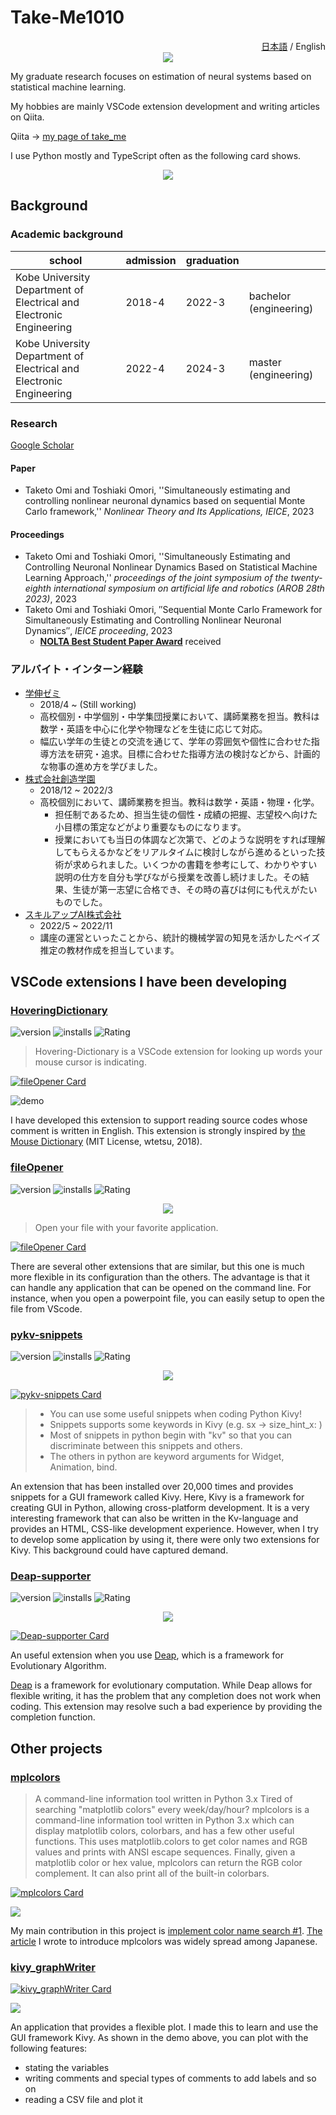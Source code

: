 # Take-Me1010

<div style="text-align: right;">
<a href="./README.md">日本語</a> / English
</div>

<div style="text-align: center;">
    <img src="https://github-readme-stats.vercel.app/api?username=Take-Me1010&count_private=true&theme=tokyonight">
</div>

My graduate research focuses on estimation of neural systems based on statistical machine learning.

My hobbies are mainly VSCode extension development and writing articles on Qiita.

Qiita → [my page of take_me](https://qiita.com/take_me)

I use Python mostly and TypeScript often as the following card shows.
<div style="text-align: center;">
    <img src="https://github-readme-stats.vercel.app/api/top-langs/?username=Take-Me1010&layout=compact">
</div>

## Background

### Academic background

| school                                                              | admission | graduation |                        |
| ------------------------------------------------------------------- | --------- | ---------- | ---------------------- |
| Kobe University Department of Electrical and Electronic Engineering | 2018-4    | 2022-3     | bachelor (engineering) |
| Kobe University Department of Electrical and Electronic Engineering | 2022-4    | 2024-3     | master (engineering)   |

### Research

[Google Scholar](https://scholar.google.co.jp/citations?user=GrHmkJgAAAAJ)

#### Paper

- Taketo Omi and Toshiaki Omori, ''Simultaneously estimating and controlling nonlinear neuronal dynamics based on sequential Monte Carlo framework,'' _Nonlinear Theory and Its Applications, IEICE_, 2023

#### Proceedings

- Taketo Omi and Toshiaki Omori, ''Simultaneously Estimating and Controlling Neuronal Nonlinear Dynamics Based on Statistical Machine Learning Approach,'' _proceedings of the joint symposium of the twenty-eighth international symposium on artificial life and robotics (AROB 28th 2023)_, 2023
- Taketo Omi and Toshiaki Omori, ″Sequential Monte Carlo Framework for Simultaneously Estimating and Controlling Nonlinear Neuronal Dynamics″, _IEICE proceeding_, 2023
    - [**NOLTA Best Student Paper Award**](https://nolta2023.org/award.html) received

### アルバイト・インターン経験

- [学伸ゼミ](https://gakushinzemi.com/)
  - 2018/4 ~ (Still working)
  - 高校個別・中学個別・中学集団授業において、講師業務を担当。教科は数学・英語を中心に化学や物理などを生徒に応じて対応。
  - 幅広い学年の生徒との交流を通じて、学年の雰囲気や個性に合わせた指導方法を研究・追求。目標に合わせた指導方法の検討などから、計画的な物事の進め方を学びました。
- [株式会社創造学園](https://www.sozogakuen.co.jp/)
  - 2018/12 ~ 2022/3
  - 高校個別において、講師業務を担当。教科は数学・英語・物理・化学。
    - 担任制であるため、担当生徒の個性・成績の把握、志望校へ向けた小目標の策定などがより重要なものになります。
    - 授業においても当日の体調など次第で、どのような説明をすれば理解してもらえるかなどをリアルタイムに検討しながら進めるといった技術が求められました。いくつかの書籍を参考にして、わかりやすい説明の仕方を自分も学びながら授業を改善し続けました。その結果、生徒が第一志望に合格でき、その時の喜びは何にも代えがたいものでした。
- [スキルアップAI株式会社](https://www.skillupai.com/)
  - 2022/5 ~ 2022/11
  - 講座の運営といったことから、統計的機械学習の知見を活かしたベイズ推定の教材作成を担当しています。

## VSCode extensions I have been developing

### [HoveringDictionary](https://github.com/Take-Me1010/vscode-hovering-dictionary)

![version](https://img.shields.io/visual-studio-marketplace/v/Take-Me1010.hovering-dictionary) ![installs](https://img.shields.io/visual-studio-marketplace/d/Take-Me1010.hovering-dictionary) ![Rating](https://img.shields.io/visual-studio-marketplace/r/Take-Me1010.hovering-dictionary)

> Hovering-Dictionary is a VSCode extension for looking up words your mouse cursor is indicating.

[![fileOpener Card](https://github-readme-stats.vercel.app/api/pin/?username=Take-Me1010&repo=vscode-hovering-dictionary)](https://github.com/Take-Me1010/vscode-hovering-dictionary)

![demo](https://github.com/Take-Me1010/vscode-hovering-dictionary/blob/main/image/demo.gif?raw=true)

I have developed this extension to support reading source codes whose comment is written in English.
This extension is strongly inspired by [the Mouse Dictionary](https://github.com/wtetsu/mouse-dictionary/) (MIT License, wtetsu, 2018).

### [fileOpener](https://github.com/Take-Me1010/fileOpener)

![version](https://img.shields.io/visual-studio-marketplace/v/Take-Me1010.file-opener) ![installs](https://img.shields.io/visual-studio-marketplace/d/Take-Me1010.file-opener) ![Rating](https://img.shields.io/visual-studio-marketplace/r/Take-Me1010.file-opener)
<div style="text-align: center;">
    <img src="https://github.com/Take-Me1010/fileOpener/blob/main/image/icon.png?raw=true">
</div>

> Open your file with your favorite application.

[![fileOpener Card](https://github-readme-stats.vercel.app/api/pin/?username=Take-Me1010&repo=fileOpener)](https://github.com/Take-Me1010/fileOpener)

There are several other extensions that are similar, but this one is much more flexible in its configuration than the others.
The advantage is that it can handle any application that can be opened on the command line.
For instance, when you open a powerpoint file, you can easily setup to open the file from VScode.

### [pykv-snippets](https://github.com/Take-Me1010/pykv-snippets)

![version](https://img.shields.io/visual-studio-marketplace/v/Take-Me1010.pykv-snippets) ![installs](https://img.shields.io/visual-studio-marketplace/d/Take-Me1010.pykv-snippets) ![Rating](https://img.shields.io/visual-studio-marketplace/r/Take-Me1010.pykv-snippets)
<div style="text-align: center;">
    <img src="https://github.com/Take-Me1010/pykv-snippets/blob/master/image/icon.png?raw=true">
</div>

[![pykv-snippets Card](https://github-readme-stats.vercel.app/api/pin/?username=Take-Me1010&repo=pykv-snippets)](https://github.com/Take-Me1010/pykv-snippets)

> - You can use some useful snippets when coding Python Kivy!
> - Snippets supports some keywords in Kivy (e.g. sx -> size_hint_x: )
> - Most of snippets in python begin with "kv" so that you can discriminate between this snippets and others.
> - The others in python are keyword arguments for Widget, Animation, bind.

An extension that has been installed over 20,000 times and provides snippets for a GUI framework called Kivy.
Here, Kivy is a framework for creating GUI in Python, allowing cross-platform development.
It is a very interesting framework that can also be written in the Kv-language and provides an HTML, CSS-like development experience.
However, when I try to develop some application by using it, there were only two extensions for Kivy.
This background could have captured demand.

### [Deap-supporter](https://github.com/Take-Me1010/Deap-supporter)

![version](https://img.shields.io/visual-studio-marketplace/v/Take-Me1010.deap-supporter) ![installs](https://img.shields.io/visual-studio-marketplace/d/Take-Me1010.deap-supporter) ![Rating](https://img.shields.io/visual-studio-marketplace/r/Take-Me1010.deap-supporter)
<div style="text-align: center;">
    <img src="https://github.com/Take-Me1010/Deap-supporter/blob/master/images/icon.png?raw=true">
</div>

[![Deap-supporter Card](https://github-readme-stats.vercel.app/api/pin/?username=Take-Me1010&repo=Deap-supporter)](https://github.com/Take-Me1010/Deap-supporter)

An useful extension when you use [Deap](https://github.com/deap/deap), which is a framework for Evolutionary Algorithm.

[Deap](https://github.com/deap/deap) is a framework for evolutionary computation.
While Deap allows for flexible writing, it has the problem that any completion does not work when coding.
This extension may resolve such a bad experience by providing the completion function.

## Other projects

### [mplcolors](https://github.com/AstroBarker/mplcolors)

> A command-line information tool written in Python 3.x
>Tired of searching "matplotlib colors" every week/day/hour? mplcolors is a command-line information tool written in Python 3.x which can display matplotlib colors, colorbars, and has a few other useful functions. This uses matplotlib.colors to get color names and RGB values and prints with ANSI escape sequences. Finally, given a matplotlib color or hex value, mplcolors can return the RGB color complement.
>It can also print all of the built-in colorbars.

[![mplcolors Card](https://github-readme-stats.vercel.app/api/pin/?username=AstroBarker&repo=mplcolors)](https://github.com/AstroBarker/mplcolors)

![](https://camo.githubusercontent.com/422d818a8935cff52567176df329a2e1d272c23c7272ab173e3c44a3eb320bb9/68747470733a2f2f65787465726e616c2d636f6e74656e742e6475636b6475636b676f2e636f6d2f69752f3f753d68747470732533412532462532466d6174706c6f746c69622e6f7267253246322e312e312532465f696d61676573253246737068785f676c725f6e616d65645f636f6c6f72735f3030312e706e6726663d31266e6f66623d31)

My main contribution in this project is [implement color name search #1](https://github.com/AstroBarker/mplcolors/pull/1/commits/8ac8dbf97924c3c6bd5c84f5787ae3a47dbdf461).
[The article](https://qiita.com/take_me/items/481e248bf56aca56b1ee) I wrote to introduce mplcolors was widely spread among Japanese.

### [kivy_graphWriter](https://github.com/Take-Me1010/kivy_graphWriter)

[![kivy_graphWriter Card](https://github-readme-stats.vercel.app/api/pin/?username=Take-Me1010&repo=kivy_graphWriter)](https://github.com/Take-Me1010/kivy_graphWriter)

![](https://github.com/Take-Me1010/kivy_graphWriter/raw/main/data/image/demo/0918-function-demo.gif)

An application that provides a flexible plot.
I made this to learn and use the GUI framework Kivy.
As shown in the demo above, you can plot with the following features:
- stating the variables
- writing comments and special types of comments to add labels and so on
- reading a CSV file and plot it
